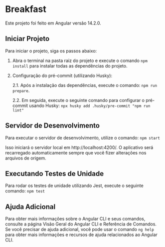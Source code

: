 # Breakfast

Este projeto foi feito em Angular versão 14.2.0.

## Iniciar Projeto

Para iniciar o projeto, siga os passos abaixo:

1. Abra o terminal na pasta raiz do projeto e execute o comando `npm install` para instalar todas as dependências do projeto.

2. Configuração do pré-commit (utilizando Husky):

    2.1. Após a instalação das dependências, execute o comando: `npm run prepare`.

    2.2. Em seguida, execute o seguinte comando para configurar o pré-commit usando Husky: `npx husky add .husky/pre-commit "npm run lint"`

## Servidor de Desenvolvimento

Para executar o servidor de desenvolvimento, utilize o comando: `npm start`

Isso iniciará o servidor local em http://localhost:4200/. O aplicativo será recarregado automaticamente sempre que você fizer alterações nos arquivos de origem.

## Executando Testes de Unidade

Para rodar os testes de unidade utilizando Jest, execute o seguinte comando: `npm test`

## Ajuda Adicional

Para obter mais informações sobre o Angular CLI e seus comandos, consulte a página Visão Geral do Angular CLI e Referência de Comandos. Se você precisar de ajuda adicional, você pode usar o comando `ng help` para obter mais informações e recursos de ajuda relacionados ao Angular CLI.
